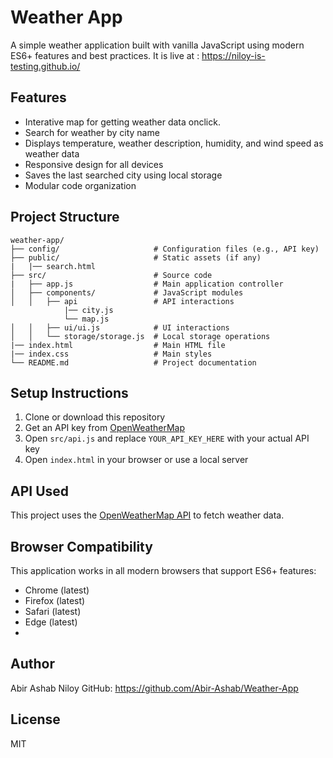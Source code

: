 # Weather App

A simple weather application built with vanilla JavaScript using modern ES6+ features and best practices. It is live at : https://niloy-is-testing.github.io/

## Features

- Interative map for getting weather data onclick.
- Search for weather by city name
- Displays temperature, weather description, humidity, and wind speed as weather data
- Responsive design for all devices 
- Saves the last searched city using local storage
- Modular code organization

## Project Structure

```
weather-app/
├── config/                     # Configuration files (e.g., API key)
├── public/                     # Static assets (if any)
|   |── search.html
├── src/                        # Source code
|   ├── app.js                  # Main application controller
│   ├── components/             # JavaScript modules
│   │   ├── api                 # API interactions
            |── city.js
            └── map.js          
│   │   ├── ui/ui.js            # UI interactions
│   │   └── storage/storage.js  # Local storage operations
|── index.html                  # Main HTML file
|── index.css                   # Main styles
└── README.md                   # Project documentation
```

## Setup Instructions

1. Clone or download this repository
2. Get an API key from [OpenWeatherMap](https://openweathermap.org/api)
3. Open `src/api.js` and replace `YOUR_API_KEY_HERE` with your actual API key
4. Open `index.html` in your browser or use a local server

## API Used

This project uses the [OpenWeatherMap API](https://openweathermap.org/api) to fetch weather data.

## Browser Compatibility

This application works in all modern browsers that support ES6+ features:
- Chrome (latest)
- Firefox (latest)
- Safari (latest)
- Edge (latest)
- 
## Author

Abir Ashab Niloy
GitHub: https://github.com/Abir-Ashab/Weather-App

## License

MIT
